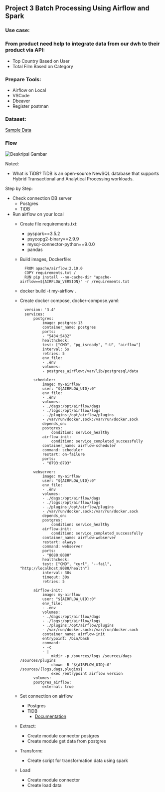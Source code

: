 ## Project 3 Batch Processing Using Airflow and Spark

### Use case:
### From product need help to integrate data from our dwh to their product via API:

- Top Country Based on User
- Total Film Based on Category

### Prepare Tools:

- Airflow on Local
- VSCode
- Dbeaver
- Register postman

### Dataset:

[Sample Data](https://www.kaggle.com/datasets/kapturovalexander/pagila-postgresql-sample-database)


### Flow

![Deskripsi Gambar](https://imminent-locust-045.notion.site/image/https%3A%2F%2Fprod-files-secure.s3.us-west-2.amazonaws.com%2F01b24fa3-f906-4bbc-ae9a-eae8c32be7d8%2F32c7269a-4849-4425-bf0d-a7c1fb667885%2Fimage.png?table=block&id=0fc17910-9ab2-4e12-9d21-b0bd32002c60&spaceId=01b24fa3-f906-4bbc-ae9a-eae8c32be7d8&width=2000&userId=&cache=v2)


Noted:

- What is TiDB?
TiDB is an open-source NewSQL database that supports Hybrid Transactional and Analytical Processing workloads.

Step by Step:

- Check connection DB server
    - Postgres
    - TiDB
- Run airflow on your local
    - Create file requirements.txt:

        - pyspark==3.5.2
        - psycopg2-binary==2.9.9
        - mysql-connector-python==9.0.0
        - pandas

    - Build images, Dockerfile:

            FROM apache/airflow:2.10.0
            COPY requirements.txt /
            RUN pip install --no-cache-dir "apache-airflow==${AIRFLOW_VERSION}" -r /requirements.txt

    - docker build -t my-airflow .
    - Create docker compose, docker-compose.yaml:

            version: '3.4'
            services:
                postgres:
                    image: postgres:13
                    container_name: postgres
                    ports:
                    - "5434:5432"
                    healthcheck:
                    test: ["CMD", "pg_isready", "-U", "airflow"]
                    interval: 5s
                    retries: 5
                    env_file:
                    - .env
                    volumes:
                    - postgres_airflow:/var/lib/postgresql/data

                scheduler:
                    image: my-airflow
                    user: "${AIRFLOW_UID}:0"
                    env_file: 
                    - .env
                    volumes:
                    - ./dags:/opt/airflow/dags
                    - ./logs:/opt/airflow/logs
                    - ./plugins:/opt/airflow/plugins
                    - /var/run/docker.sock:/var/run/docker.sock
                    depends_on:
                    postgres:
                        condition: service_healthy
                    airflow-init:
                        condition: service_completed_successfully
                    container_name: airflow-scheduler
                    command: scheduler
                    restart: on-failure
                    ports:
                    - "8793:8793"

                webserver:
                    image: my-airflow
                    user: "${AIRFLOW_UID}:0"
                    env_file: 
                    - .env
                    volumes:
                    - ./dags:/opt/airflow/dags
                    - ./logs:/opt/airflow/logs
                    - ./plugins:/opt/airflow/plugins
                    - /var/run/docker.sock:/var/run/docker.sock
                    depends_on:
                    postgres:
                        condition: service_healthy
                    airflow-init:
                        condition: service_completed_successfully
                    container_name: airflow-webserver
                    restart: always
                    command: webserver
                    ports:
                    - "8080:8080"
                    healthcheck:
                    test: ["CMD", "curl", "--fail", "http://localhost:8080/health"]
                    interval: 30s
                    timeout: 30s
                    retries: 5
                
                airflow-init:
                    image: my-airflow
                    user: "${AIRFLOW_UID}:0"
                    env_file: 
                    - .env
                    volumes:
                    - ./dags:/opt/airflow/dags
                    - ./logs:/opt/airflow/logs
                    - ./plugins:/opt/airflow/plugins
                    - /var/run/docker.sock:/var/run/docker.sock
                    container_name: airflow-init
                    entrypoint: /bin/bash
                    command:
                    - -c
                    - |
                        mkdir -p /sources/logs /sources/dags /sources/plugins
                        chown -R "${AIRFLOW_UID}:0" /sources/{logs,dags,plugins}
                        exec /entrypoint airflow version
                volumes:
                postgres_airflow:
                    external: true
    - Set connection on airflow
        - Postgres
        - TiDB
            - [Documentation](https://docs.pingcap.com/tidbcloud/secure-connections-to-serverless-clusters)
    - Extract:
        - Create module connector postgres
        - Create module get data from postgres
    - Transform:
        - Create script for transformation data using spark
    - Load
        - Create module connector 
        - Create load data